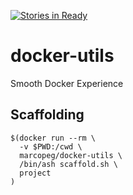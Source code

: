 [![Stories in Ready](https://badge.waffle.io/marcopeg/docker-utils.png?label=ready&title=Ready)](https://waffle.io/marcopeg/docker-utils)

# docker-utils
Smooth Docker Experience

## Scaffolding

```
$(docker run --rm \
  -v $PWD:/cwd \
  marcopeg/docker-utils \
  /bin/ash scaffold.sh \
  project
)
```